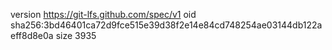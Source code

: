 version https://git-lfs.github.com/spec/v1
oid sha256:3bd46401ca72d9fce515e39d38f2e14e84cd748254ae03144db122aeff8d8e0a
size 3935

